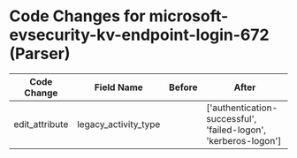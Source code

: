 # Code Changes for microsoft-evsecurity-kv-endpoint-login-672 (Parser)

| Code Change | Field Name | Before | After |
|-------------|------------|--------|-------|
| edit_attribute | legacy_activity_type |  | ['authentication-successful', 'failed-logon', 'kerberos-logon'] |